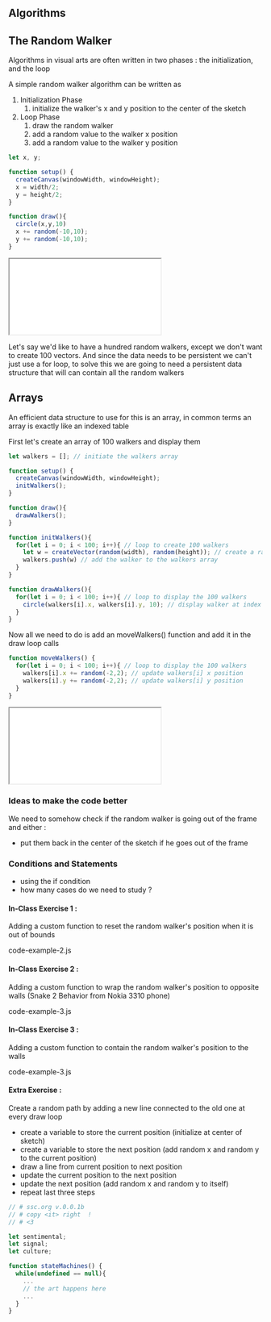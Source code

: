 ## Algorithms

## The Random Walker

Algorithms in visual arts are often written in two phases : the initialization, and the loop

A simple random walker algorithm can be written as

1. Initialization Phase
    1. initialize the walker's x and y position to the center of the sketch
2. Loop Phase
    1. draw the random walker
    2. add a random value to the walker x position
    3. add a random value to the walker y position

```js
let x, y;

function setup() {
  createCanvas(windowWidth, windowHeight);
  x = width/2;
  y = height/2;
}

function draw(){
  circle(x,y,10)
  x += random(-10,10);
  y += random(-10,10);
}

```

<iframe src="blog/ccc3/code1.html"></iframe>

Let's say we'd like to have a hundred random walkers, except we don't want to create 100 vectors.
And since the data needs to be persistent we can't just use a for loop, to solve this we are going to need a persistent data structure
that will can contain all the random walkers

## Arrays

An efficient data structure to use for this is an array, in common terms an array is exactly like an indexed table

First let's create an array of 100 walkers and display them

```js
let walkers = []; // initiate the walkers array

function setup() {
  createCanvas(windowWidth, windowHeight);
  initWalkers();
}

function draw(){
  drawWalkers();
}

function initWalkers(){
  for(let i = 0; i < 100; i++){ // loop to create 100 walkers
    let w = createVector(random(width), random(height)); // create a random vector
    walkers.push(w) // add the walker to the walkers array
  }
}

function drawWalkers(){
  for(let i = 0; i < 100; i++){ // loop to display the 100 walkers
    circle(walkers[i].x, walkers[i].y, 10); // display walker at index i
  }
}

```

Now all we need to do is add an moveWalkers() function and add it in the draw loop calls

```js
function moveWalkers() {
  for(let i = 0; i < 100; i++){ // loop to display the 100 walkers
    walkers[i].x += random(-2,2); // update walkers[i] x position
    walkers[i].y += random(-2,2); // update walkers[i] y position
  }
}
```

<iframe src="blog/ccc3/code2.html"></iframe>

### Ideas to make the code better

We need to somehow check if the random walker is going out of the frame and either :
- put them back in the center of the sketch if he goes out of the frame

### Conditions and Statements

- using the if condition
- how many cases do we need to study ?

#### In-Class Exercise 1 :

Adding a custom function to reset the random walker's position when it is out of bounds

code-example-2.js

#### In-Class Exercise 2 :

Adding a custom function to wrap the random walker's position to opposite walls (Snake 2 Behavior from Nokia 3310 phone)

code-example-3.js

#### In-Class Exercise 3 :

Adding a custom function to contain the random walker's position to the walls

code-example-3.js

#### Extra Exercise :

Create a random path by adding a new line connected to the old one at every draw loop

- create a variable to store the current position (initialize at center of sketch)
- create a variable to store the next position (add random x and random y to the current position)
- draw a line from current position to next position
- update the current position to the next position
- update the next position (add random x and random y to itself)
- repeat last three steps


```js
// # ssc.org v.0.0.1b
// # copy <it> right  !
// # <3

let sentimental;
let signal;
let culture;

function stateMachines() {
  while(undefined == null){
    ...
    // the art happens here
    ...
  }
}
```
